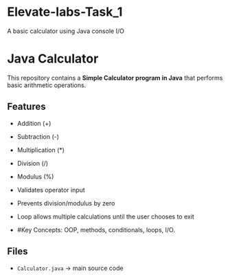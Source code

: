 # Elevate-labs-Task_1
A basic calculator using Java console I/O

# Java Calculator

This repository contains a **Simple Calculator program in Java** that performs basic arithmetic operations.

## Features
- Addition (+)
- Subtraction (-)
- Multiplication (*)
- Division (/)
- Modulus (%)
- Validates operator input
- Prevents division/modulus by zero
- Loop allows multiple calculations until the user chooses to exit

- #Key Concepts: OOP, methods, conditionals, loops, I/O.

## Files
- `Calculator.java` → main source code
